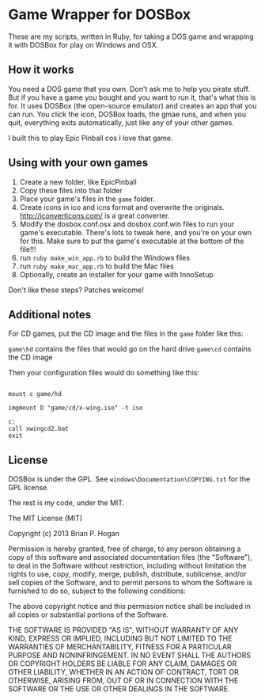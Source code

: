 # Game Wrapper for DOSBox

These are my scripts, written in Ruby, for taking a DOS game and wrapping it
with DOSBox for play on Windows and OSX. 

## How it works

You need a DOS game that you own. Don't ask me to help you pirate stuff. But if you have a game you bought and you want to run it, that's what this is for.
It uses DOSBox (the open-source emulator) and creates an app that you can run.
You click the icon, DOSBox loads,  the gmae runs, and when you quit, 
everything exits automatically, just like any of your other games.

I built this to play Epic Pinball cos I love that game. 

## Using with your own games


1. Create a new folder, like EpicPinball
2. Copy these files into that folder
3. Place your game's files in the `game` folder.
4. Create icons in ico and icns format and overwrite the originals. http://iconverticons.com/ is a great converter.
5. Modify the dosbox.conf.osx and dosbox.conf.win files to run your game's executable. There's lots to tweak here, and you're on your own for this. Make sure to put the game's executable at the bottom of the file!!!
6. run `ruby make_win_app.rb` to build the Windows files
7. run `ruby make_mac_app.rb` to build the Mac files
8. Optionally, create an installer for your game with InnoSetup


Don't like these steps? Patches welcome!

## Additional notes

For CD games, put the CD image and the files in the `game` folder like this:

`game\hd`  contains the files that would go on the hard drive
`game\cd`  contains the CD image

Then your configuration files would do something like this:

```

mount c game/hd

imgmount D "game/cd/x-wing.iso" -t iso

c:
call xwingcd2.bat
exit
````
 
## License

DOSBox is under the GPL. See `windows\Documentation\COPYING.txt` for the GPL license.

The rest is my code, under the MIT.

The MIT License (MIT)

Copyright (c) 2013 Brian P. Hogan

Permission is hereby granted, free of charge, to any person obtaining a copy
of this software and associated documentation files (the "Software"), to deal
in the Software without restriction, including without limitation the rights
to use, copy, modify, merge, publish, distribute, sublicense, and/or sell
copies of the Software, and to permit persons to whom the Software is
furnished to do so, subject to the following conditions:

The above copyright notice and this permission notice shall be included in
all copies or substantial portions of the Software.

THE SOFTWARE IS PROVIDED "AS IS", WITHOUT WARRANTY OF ANY KIND, EXPRESS OR
IMPLIED, INCLUDING BUT NOT LIMITED TO THE WARRANTIES OF MERCHANTABILITY,
FITNESS FOR A PARTICULAR PURPOSE AND NONINFRINGEMENT. IN NO EVENT SHALL THE
AUTHORS OR COPYRIGHT HOLDERS BE LIABLE FOR ANY CLAIM, DAMAGES OR OTHER
LIABILITY, WHETHER IN AN ACTION OF CONTRACT, TORT OR OTHERWISE, ARISING FROM,
OUT OF OR IN CONNECTION WITH THE SOFTWARE OR THE USE OR OTHER DEALINGS IN
THE SOFTWARE.
